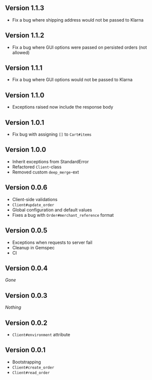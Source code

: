 ## Version 1.1.3

* Fix a bug where shipping address would not be passed to Klarna

## Version 1.1.2

* Fix a bug where GUI options were passed on persisted orders (not allowed)

## Version 1.1.1

* Fix a bug where GUI options would not be passed to Klarna

## Version 1.1.0

* Exceptions raised now include the response body

## Version 1.0.1

* Fix bug with assigning `[]` to `Cart#items`

## Version 1.0.0

* Inherit exceptions from StandardError
* Refactored `Client`-class
* Removed custom `deep_merge`-ext

## Version 0.0.6

* Client-side validations
* `Client#update_order`
* Global configuration and default values
* Fixes a bug with `Order#merchant_reference` format

## Version 0.0.5

* Exceptions when requests to server fail
* Cleanup in Gemspec
* CI

## Version 0.0.4

_Gone_

## Version 0.0.3

_Nothing_

## Version 0.0.2

* `Client#environment` attribute

## Version 0.0.1

* Bootstrapping
* `Client#create_order`
* `Client#read_order`
